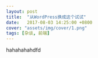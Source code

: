 ```yaml
---
layout: post
title:  "从WordPress换成这个试试"
date:   2017-08-03 14:25:00 +0800
cover: "assets/img/cover/1.png"
tags: [杂谈, 前端]
---
```

hahahahahdfd
